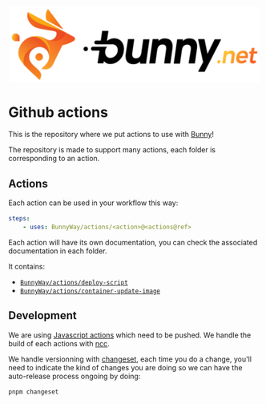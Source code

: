 <div align="center">
  <a href="https://bunny.net">
    <img src="https://github.com/BunnyWay/actions/blob/main/docs/images/bunny.png?raw=true" width="500" height="auto" alt="Bunny"/>
  </a>
</div>

Github actions
====

This is the repository where we put actions to use with
[Bunny](https://bunny.net)!

The repository is made to support many actions, each folder is corresponding to
an action.

## Actions

Each action can be used in your workflow this way:

```yaml
steps:
    - uses: BunnyWay/actions/<action>@<actions@ref>
```

Each action will have its own documentation, you can check the associated documentation
in each folder.

It contains:

- [`BunnyWay/actions/deploy-script`](./deploy-script)
- [`BunnyWay/actions/container-update-image`](./container-update-image)

## Development

We are using [Javascript
actions](https://help.github.com/en/articles/about-actions#types-of-actions)
which need to be pushed. We handle the build of each actions with
[ncc](https://github.com/vercel/ncc).

We handle versionning with [changeset](https://github.com/changesets/changesets), each time you do a change, you'll need
to indicate the kind of changes you are doing so we can have the auto-release
process ongoing by doing:

```
pnpm changeset
```
